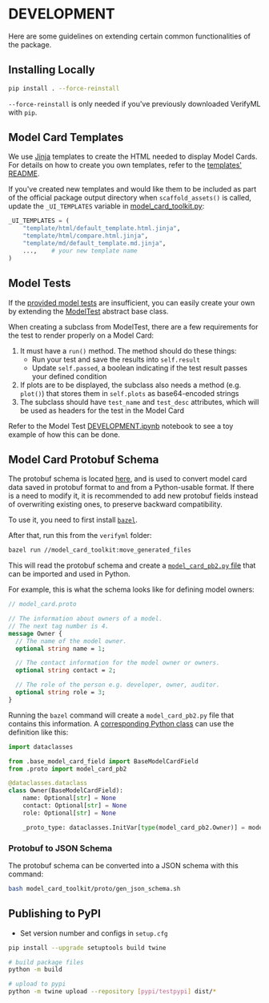 # DEVELOPMENT

Here are some guidelines on extending certain common functionalities of the package.

## Installing Locally

```sh
pip install . --force-reinstall
```

`--force-reinstall` is only needed if you've previously downloaded VerifyML with `pip`.

## Model Card Templates

We use [Jinja](https://jinja.palletsprojects.com/en/3.0.x/) templates to create the HTML needed to display Model Cards. For details on how to create you own templates, refer to the [templates' README](https://github.com/cylynx/verifyml/blob/main/verifyml/model_card_toolkit/template/README.md).

If you've created new templates and would like them to be included as part of the official package output directory when `scaffold_assets()` is called, update the `_UI_TEMPLATES` variable in [model_card_toolkit.py](https://github.com/cylynx/verifyml/blob/main/verifyml/model_card_toolkit/model_card_toolkit.py):

```python
_UI_TEMPLATES = (
    "template/html/default_template.html.jinja",
    "template/html/compare.html.jinja",
    "template/md/default_template.md.jinja",
    ...,    # your new template name
)
```

## Model Tests

If the [provided model tests](https://github.com/cylynx/verifyml/blob/main/verifyml/model_tests) are insufficient, you can easily create your own by extending the [ModelTest](https://github.com/cylynx/verifyml/blob/main/verifyml/model_tests/ModelTest.py) abstract base class.

When creating a subclass from ModelTest, there are a few requirements for the test to render properly on a Model Card:

1. It must have a `run()` method. The method should do these things:
   - Run your test and save the results into `self.result`
   - Update `self.passed`, a boolean indicating if the test result passes your defined condition
2. If plots are to be displayed, the subclass also needs a method (e.g. `plot()`) that stores them in `self.plots` as base64-encoded strings
3. The subclass should have `test_name` and `test_desc` attributes, which will be used as headers for the test in the Model Card

Refer to the Model Test [DEVELOPMENT.ipynb](https://github.com/cylynx/verifyml/blob/main/verifyml/model_tests/DEVELOPMENT.ipynb) notebook to see a toy example of how this can be done.

## Model Card Protobuf Schema

The protobuf schema is located [here](https://github.com/cylynx/verifyml/blob/main/verifyml/model_card_toolkit/proto/model_card.proto), and is used to convert model card data saved in protobuf format to and from a Python-usable format. If there is a need to modify it, it is recommended to add new protobuf fields instead of overwriting existing ones, to preserve backward compatibility.

To use it, you need to first install [`bazel`](https://docs.bazel.build/versions/4.2.1/install.html).

After that, run this from the `verifyml` folder:

```sh
bazel run //model_card_toolkit:move_generated_files
```

This will read the protobuf schema and create a [`model_card_pb2.py` file](https://github.com/cylynx/verifyml/blob/main/verifyml/model_card_toolkit/proto/model_card_pb2.py) that can be imported and used in Python.

For example, this is what the schema looks like for defining model owners:

```protobuf
// model_card.proto

// The information about owners of a model.
// The next tag number is 4.
message Owner {
  // The name of the model owner.
  optional string name = 1;

  // The contact information for the model owner or owners.
  optional string contact = 2;

  // The role of the person e.g. developer, owner, auditor.
  optional string role = 3;
}
```

Running the `bazel` command will create a `model_card_pb2.py` file that contains this information. A [corresponding Python class](https://github.com/cylynx/verifyml/blob/main/verifyml/model_card_toolkit/model_card.py) can use the definition like this:

```python
import dataclasses

from .base_model_card_field import BaseModelCardField
from .proto import model_card_pb2

@dataclasses.dataclass
class Owner(BaseModelCardField):
    name: Optional[str] = None
    contact: Optional[str] = None
    role: Optional[str] = None

    _proto_type: dataclasses.InitVar[type(model_card_pb2.Owner)] = model_card_pb2.Owner
```

### Protobuf to JSON Schema

The protobuf schema can be converted into a JSON schema with this command:

```sh
bash model_card_toolkit/proto/gen_json_schema.sh
```

## Publishing to PyPI

- Set version number and configs in `setup.cfg`

```bash
pip install --upgrade setuptools build twine

# build package files
python -m build

# upload to pypi
python -m twine upload --repository [pypi/testpypi] dist/*
```
